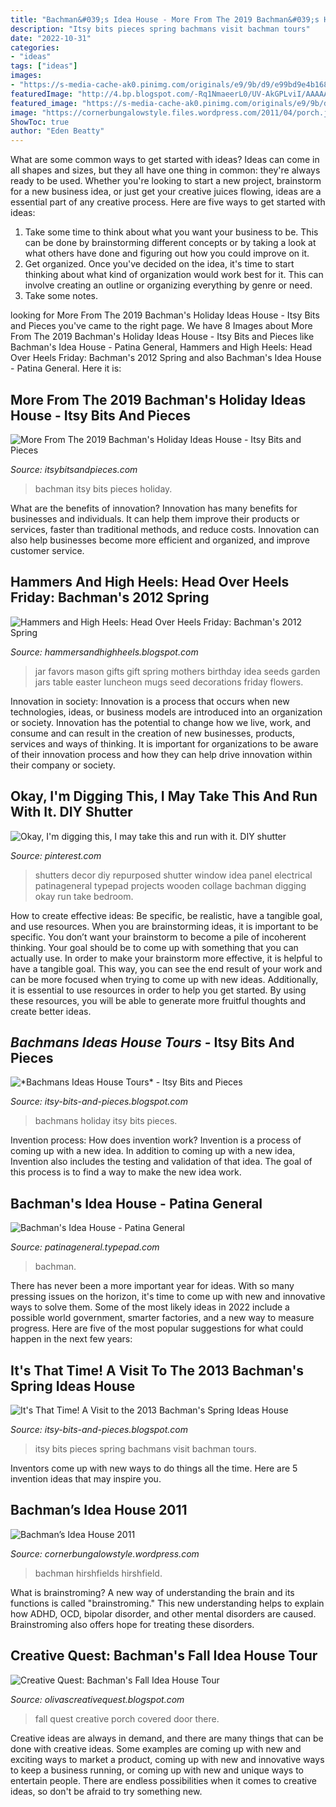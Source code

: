 ```yaml
---
title: "Bachman&#039;s Idea House - More From The 2019 Bachman&#039;s Holiday Ideas House"
description: "Itsy bits pieces spring bachmans visit bachman tours"
date: "2022-10-31"
categories:
- "ideas"
tags: ["ideas"]
images:
- "https://s-media-cache-ak0.pinimg.com/originals/e9/9b/d9/e99bd9e4b168bbd0f19e0e71503ed793.jpg"
featuredImage: "http://4.bp.blogspot.com/-Rq1NmaeerL0/UV-AkGPLviI/AAAAAAAAMBo/QDvu9JMP1ew/s1600/IMG_9781+copy.jpg"
featured_image: "https://s-media-cache-ak0.pinimg.com/originals/e9/9b/d9/e99bd9e4b168bbd0f19e0e71503ed793.jpg"
image: "https://cornerbungalowstyle.files.wordpress.com/2011/04/porch.jpg"
ShowToc: true
author: "Eden Beatty"
---
```



What are some common ways to get started with ideas?
Ideas can come in all shapes and sizes, but they all have one thing in common: they're always ready to be used. Whether you're looking to start a new project, brainstorm for a new business idea, or just get your creative juices flowing, ideas are a essential part of any creative process. Here are five ways to get started with ideas: 
1. Take some time to think about what you want your business to be. This can be done by brainstorming different concepts or by taking a look at what others have done and figuring out how you could improve on it. 
2. Get organized. Once you've decided on the idea, it's time to start thinking about what kind of organization would work best for it. This can involve creating an outline or organizing everything by genre or need. 
3. Take some notes.

	

		
looking for More From The 2019 Bachman&#039;s Holiday Ideas House - Itsy Bits and Pieces you've came to the right page. We have 8 Images about More From The 2019 Bachman&#039;s Holiday Ideas House - Itsy Bits and Pieces like Bachman&#039;s Idea House - Patina General, Hammers and High Heels: Head Over Heels Friday: Bachman&#039;s 2012 Spring and also Bachman&#039;s Idea House - Patina General. Here it is:
		
    
## More From The 2019 Bachman&#039;s Holiday Ideas House - Itsy Bits And Pieces

<img loading=lazy src="https://1.bp.blogspot.com/-dCilzIwENz8/XfVmrqhwvGI/AAAAAAAAv1s/0X0Fq6TdnSE2gHRgayFj3yI74JZoar6TwCLcBGAsYHQ/s1600/IMG_6915-copy.jpg" onerror="this.onerror=null;this.src='https://tse2.mm.bing.net/th?id=OIP.2u7N_qF6Ngh7os_cB6CPUAHaH_&amp;pid=15.1';" alt="More From The 2019 Bachman&#039;s Holiday Ideas House - Itsy Bits and Pieces">

_Source: itsybitsandpieces.com_

>bachman itsy bits pieces holiday. 

	

What are the benefits of innovation?
Innovation has many benefits for businesses and individuals. It can help them improve their products or services, faster than traditional methods, and reduce costs. Innovation can also help businesses become more efficient and organized, and improve customer service.

    
## Hammers And High Heels: Head Over Heels Friday: Bachman&#039;s 2012 Spring

<img loading=lazy src="https://2.bp.blogspot.com/-e2XeB9K4JKc/T2zfVFztjXI/AAAAAAAAFMw/furhQqKxnPo/s1600/spring+idea+house+014.jpg" onerror="this.onerror=null;this.src='https://tse1.mm.bing.net/th?id=OIP.ZZjtlTSmC32BNuu-ZIXlMAHaLG&amp;pid=15.1';" alt="Hammers and High Heels: Head Over Heels Friday: Bachman&#039;s 2012 Spring">

_Source: hammersandhighheels.blogspot.com_

>jar favors mason gifts gift spring mothers birthday idea seeds garden jars table easter luncheon mugs seed decorations friday flowers. 

	

Innovation in society:
Innovation is a process that occurs when new technologies, ideas, or business models are introduced into an organization or society. Innovation has the potential to change how we live, work, and consume and can result in the creation of new businesses, products, services and ways of thinking. It is important for organizations to be aware of their innovation process and how they can help drive innovation within their company or society.

    
## Okay, I&#039;m Digging This, I May Take This And Run With It. DIY Shutter

<img loading=lazy src="https://s-media-cache-ak0.pinimg.com/originals/e9/9b/d9/e99bd9e4b168bbd0f19e0e71503ed793.jpg" onerror="this.onerror=null;this.src='https://tse4.mm.bing.net/th?id=OIP.tdscL4gZUn9UcJacaDGb8AHaJ4&amp;pid=15.1';" alt="Okay, I&#039;m digging this, I may take this and run with it. DIY shutter">

_Source: pinterest.com_

>shutters decor diy repurposed shutter window idea panel electrical patinageneral typepad projects wooden collage bachman digging okay run take bedroom. 

	

How to create effective ideas: Be specific, be realistic, have a tangible goal, and use resources.
When you are brainstorming ideas, it is important to be specific. You don’t want your brainstorm to become a pile of incoherent thinking. Your goal should be to come up with something that you can actually use. In order to make your brainstorm more effective, it is helpful to have a tangible goal. This way, you can see the end result of your work and can be more focused when trying to come up with new ideas. Additionally, it is essential to use resources in order to help you get started. By using these resources, you will be able to generate more fruitful thoughts and create better ideas.

    
## *Bachmans Ideas House Tours* - Itsy Bits And Pieces

<img loading=lazy src="https://2.bp.blogspot.com/-IViTXOmQBic/VI-lQQfYL1I/AAAAAAAAS4M/H9XFIqwlaEs/s1600/IMG_5355%2Bcopy.jpg" onerror="this.onerror=null;this.src='https://tse1.mm.bing.net/th?id=OIP.pjwdr08Qp_37gPqY2j9NBgHaKU&amp;pid=15.1';" alt="*Bachmans Ideas House Tours* - Itsy Bits and Pieces">

_Source: itsy-bits-and-pieces.blogspot.com_

>bachmans holiday itsy bits pieces. 

	

Invention process: How does invention work?
Invention is a process of coming up with a new idea. In addition to coming up with a new idea, Invention also includes the testing and validation of that idea. The goal of this process is to find a way to make the new idea work.

    
## Bachman&#039;s Idea House - Patina General

<img loading=lazy src="http://patinageneral.typepad.com/.a/6a0133ed8502a5970b01538f36322a970b-600wi" onerror="this.onerror=null;this.src='https://tse2.mm.bing.net/th?id=OIP.uObwizagfo9Q9AUAczR3CwHaJ4&amp;pid=15.1';" alt="Bachman&#039;s Idea House - Patina General">

_Source: patinageneral.typepad.com_

>bachman. 

	

There has never been a more important year for ideas. With so many pressing issues on the horizon, it's time to come up with new and innovative ways to solve them. Some of the most likely ideas in 2022 include a possible world government, smarter factories, and a new way to measure progress. Here are five of the most popular suggestions for what could happen in the next few years:

    
## It&#039;s That Time! A Visit To The 2013 Bachman&#039;s Spring Ideas House

<img loading=lazy src="http://4.bp.blogspot.com/-Rq1NmaeerL0/UV-AkGPLviI/AAAAAAAAMBo/QDvu9JMP1ew/s1600/IMG_9781+copy.jpg" onerror="this.onerror=null;this.src='https://tse3.mm.bing.net/th?id=OIP.0eIPQkOW0A0iI1fV6xzVEQHaLH&amp;pid=15.1';" alt="It&#039;s That Time! A Visit to the 2013 Bachman&#039;s Spring Ideas House">

_Source: itsy-bits-and-pieces.blogspot.com_

>itsy bits pieces spring bachmans visit bachman tours. 

	

Inventors come up with new ways to do things all the time. Here are 5 invention ideas that may inspire you.

    
## Bachman’s Idea House 2011

<img loading=lazy src="https://cornerbungalowstyle.files.wordpress.com/2011/04/porch.jpg" onerror="this.onerror=null;this.src='https://tse2.mm.bing.net/th?id=OIP.iSiBtB4OXiwvN6ZhmCrleAAAAA&amp;pid=15.1';" alt="Bachman’s Idea House 2011">

_Source: cornerbungalowstyle.wordpress.com_

>bachman hirshfields hirshfield. 

	

What is brainstroming?
A new way of understanding the brain and its functions is called "brainstroming." This new understanding helps to explain how ADHD, OCD, bipolar disorder, and other mental disorders are caused. Brainstroming also offers hope for treating these disorders.

    
## Creative Quest: Bachman&#039;s Fall Idea House Tour

<img loading=lazy src="https://4.bp.blogspot.com/-3hsy9V35P50/VgSkibbO1vI/AAAAAAAAJew/CqJS0ooIwd0/s640/IMG_7665.JPG" onerror="this.onerror=null;this.src='https://tse2.mm.bing.net/th?id=OIP.zTIz70q_6uFBROT3_8vtXQHaJ4&amp;pid=15.1';" alt="Creative Quest: Bachman&#039;s Fall Idea House Tour">

_Source: olivascreativequest.blogspot.com_

>fall quest creative porch covered door there. 

	

Creative ideas are always in demand, and there are many things that can be done with creative ideas. Some examples are coming up with new and exciting ways to market a product, coming up with new and innovative ways to keep a business running, or coming up with new and unique ways to entertain people. There are endless possibilities when it comes to creative ideas, so don't be afraid to try something new.

